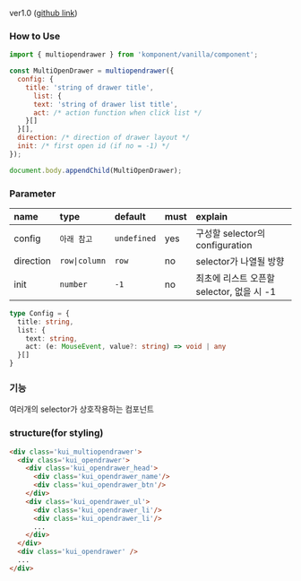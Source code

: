 ver1.0 ([github link](https://github.com/Komponent1/Komponent/tree/master/Vanilla/app/srcs/components/multiopendrawer))

### How to Use

~~~javascript
import { multiopendrawer } from 'komponent/vanilla/component';

const MultiOpenDrawer = multiopendrawer({
  config: {
    title: 'string of drawer title',
      list: {
      text: 'string of drawer list title',
      act: /* action function when click list */
    }[]
  }[],
  direction: /* direction of drawer layout */
  init: /* first open id (if no = -1) */
});

document.body.appendChild(MultiOpenDrawer);
~~~

### Parameter

|name|type|default|must|explain|
|:---|:---|:---|:---|:---|
|config|`아래 참고`|`undefined`|yes|구성할 selector의 configuration|
|direction|`row\|column`|`row`|no|selector가 나열될 방향|
|init|`number`|`-1`|no|최초에 리스트 오픈할 selector, 없을 시 -1|

```typescript
type Config = {
  title: string,
  list: {
    text: string,
    act: (e: MouseEvent, value?: string) => void | any
  }[]
}
```

### 기능
여러개의 selector가 상호작용하는 컴포넌트

### structure(for styling)
```html
<div class='kui_multiopendrawer'>
  <div class='kui_opendrawer'>
    <div class='kui_opendrawer_head'>
      <div class='kui_opendrawer_name'/>
      <div class='kui_opendrawer_btn'/>
    </div>
    <div class='kui_opendrawer_ul'>
      <div class='kui_opendrawer_li'/>
      <div class='kui_opendrawer_li'/>
      ...
    </div>
  </div>
  <div class='kui_opendrawer' />
  ...
</div>
```
